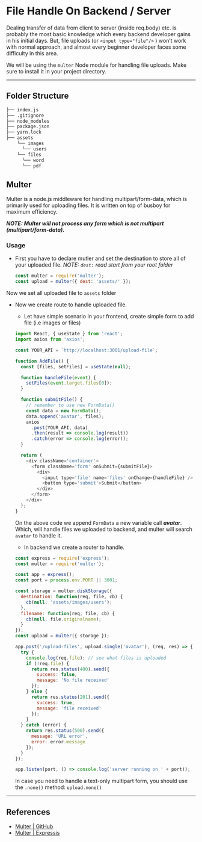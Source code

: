 # File Handle On Backend / Server

Dealing transfer of data from client to server (inside req.body) etc. is probably the most basic knowledge which every backend developer gains in his initial days. But, file uploads (or `<input type="file"/>` ) won’t work with normal approach, and almost every beginner developer faces some difficulty in this area.

We will be using the `multer` Node module for handling file uploads. Make sure to install it in your project directory.

---

## Folder Structure

```sh
├── index.js
├── .gitignore
├── node_modules
├── package.json
├── yarn.lock
├── assets
    └── images
      └── users
    └── files
      └── word
      └── pdf
```

## Multer

Multer is a node.js middleware for handling multipart/form-data, which is primarily used for uploading files. It is written on top of busboy for maximum efficiency.

**_NOTE: Multer will not process any form which is not multipart (multipart/form-data)._**

### Usage

- First you have to declare mutler and set the destination to store all of your uploaded file.
  _NOTE: `dest:` read start from your root folder_

  ```js
  const multer = require('multer');
  const upload = multer({ dest: 'assets/' });
  ```

Now we set all uploaded file to `assets` folder

- Now we create route to handle uploaded file.

  - Let have simple scenario
    In your frontend, create simple form to add file (i.e images or files)

  ```js
  import React, { useState } from 'react';
  import axios from 'axios';

  const YOUR_API = `http://localhost:3001/upload-file`;

  function AddFile() {
    const [files, setFiles] = useState(null);

    function handleFile(event) {
      setFiles(event.target.files[0]);
    }

    function submitFile() {
      // remember to use new FormData()
      const data = new FormData();
      data.append('avatar', files);
      axios
        .post(YOUR_API, data)
        .then(result => console.log(result))
        .catch(error => console.log(error));
    }

    return (
      <div className='container'>
        <form className='form' onSubmit={submitFile}>
          <div>
            <input type='file' name='files' onChange={handleFile} />
            <button type='submit'>Submit</button>
          </div>
        </form>
      </div>
    );
  }
  ```

  On the above code we append `FormData` a new variable call **_avatar_**. Which, will handle files we uploaded
  to backend, and multer will search `avatar` to handle it.

  - In backend we create a router to handle.

  ```js
  const express = require('express');
  const multer = require('multer');

  const app = express();
  const port = process.env.PORT || 3001;

  const storage = multer.diskStorage({
    destination: function(req, file, cb) {
      cb(null, 'assets/images/users');
    },
    filename: function(req, file, cb) {
      cb(null, file.originalname);
    }
  });
  const upload = multer({ storage });

  app.post('/upload-files', upload.single('avatar'), (req, res) => {
    try {
      console.log(req.file); // see what files is uploaded
      if (!req.file) {
        return res.status(400).send({
          success: false,
          message: 'No file received'
        });
      } else {
        return res.status(201).send({
          success: true,
          message: 'file received'
        });
      }
    } catch (error) {
      return res.status(500).send({
        message: 'URL error',
        error: error.message
      });
    }
  });

  app.listen(port, () => console.log('server running on ' + port));
  ```

  In case you need to handle a text-only multipart form, you should use the `.none()` method: `upload.none()`

---

## References

- [Multer | GitHub](https://github.com/expressjs/multer#readme)
- [Multer | Expressjs](https://expressjs.com/en/resources/middleware/multer.html)
